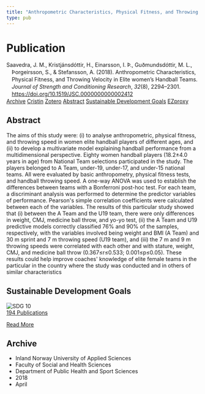 ```yaml
---
title: "Anthropometric Characteristics, Physical Fitness, and Throwing Velocity in Elite women's Handball Teams"
type: pub
---
```

<h1>Publication</h1>
<article id="csl-bib-container-3ZM9HQQP" class="csl-bib-container">
  <div class="csl-bib-body" style="line-height: 1.35; padding-left: 1em; text-indent:-1em;">
  <div class="csl-entry">Saavedra, J. M., Kristj&#xE1;nsd&#xF3;ttir, H., Einarsson, I. &#xDE;., Gu&#xF0;mundsd&#xF3;ttir, M. L., &#xDE;orgeirsson, S., &amp; Stefansson, A. (2018). Anthropometric Characteristics, Physical Fitness, and Throwing Velocity in Elite women&#x2019;s Handball Teams. <i>Journal of Strength and Conditioning Research</i>, <i>32</i>(8), 2294&#x2013;2301. <a href="https://doi.org/10.1519/JSC.0000000000002412">https://doi.org/10.1519/JSC.0000000000002412</a></div>
</div>
  <div class="csl-bib-buttons">
    <a href="#taxonomy-article-3ZM9HQQP" class="csl-bib-button">Archive</a>
    <a href="https://app.cristin.no/results/show.jsf?id=1580247" alt="Cristin URL" class="csl-bib-button">Cristin</a>
    <a href="http://zotero.org/groups/5022929/items/3ZM9HQQP" alt="Zotero URL" class="csl-bib-button">Zotero</a>
    <a href="#abstract-article-3ZM9HQQP" class="csl-bib-button">Abstract</a>
    <a href="#sdg-article-3ZM9HQQP" class="csl-bib-button">Sustainable Development Goals</a>
    <a href="http://ezproxy.inn.no/login?url=https://doi.org/10.1519/JSC.0000000000002412" class="csl-bib-button">EZproxy</a>
  </div>
  <div id="csl-bib-meta-container-3ZM9HQQP"></div>
</article>
<div id="csl-bib-meta-3ZM9HQQP" class="csl-bib-meta">
  <article id="abstract-article-3ZM9HQQP" class="abstract-article">
    <h1>Abstract</h1>
    The aims of this study were: (i) to analyse anthropometric, physical fitness, and throwing speed in women elite handball players of different ages, and (ii) to develop a multivariate model explaining handball performance from a multidimensional perspective. Eighty women handball players (18.2±4.0 years in age) from National Team selections participated in the study. The players belonged to A Team, under-19, under-17, and under-15 national teams. All were evaluated by basic anthropometry, physical fitness tests, and handball throwing speed. A one-way ANOVA was used to establish the differences between teams with a Bonferroni post-hoc test. For each team, a discriminant analysis was performed to determine the predictor variables of performance. Pearson's simple correlation coefficients were calculated between each of the variables. The results of this particular study showed that (i) between the A Team and the U19 team, there were only differences in weight, CMJ, medicine ball throw, and yo-yo test, (ii) the A Team and U19 predictive models correctly classified 76% and 90% of the samples, respectively, with the variables involved being weight and BMI (A Team) and 30 m sprint and 7 m throwing speed (U19 team), and (iii) the 7 m and 9 m throwing speeds were correlated with each other and with stature, weight, CMJ, and medicine ball throw (0.367≤r≤0.533; 0.001≤p≤0.05). These results could help improve coaches' knowledge of elite female teams in the particular in the country where the study was conducted and in others of similar characteristics
  </article>
  <article id="sdg-article-3ZM9HQQP" class="sdg-article">
    <h1>Sustainable Development Goals</h1>
    <div class="sdg-container"><div id="sdg10" class="sdg">
<img src="{{< params subfolder >}}images/sdg/sdg10_en.png" class="image" alt="SDG 10">
<div class="sdg-overlay">
<a href="{{< params subfolder >}}en/archive/?sdg=10#archive" class="sdg-publication-count"><span>194</span> Publications</a>
<p><a href="https://sdgs.un.org/goals/goal10" class="sdg-read-more">Read More</a></p>
</div>
</div></div>
  </article>
  <article id="taxonomy-article-3ZM9HQQP" class="taxonomy-article">
    <h1>Archive</h1>
    <ul>
      <li>Inland Norway University of Applied Sciences</li>
      <li>Faculty of Social and Health Sciences</li>
      <li>Department of Public Health and Sport Sciences</li>
      <li>2018</li>
      <li>April</li>
    </ul>
  </article>
</div>
